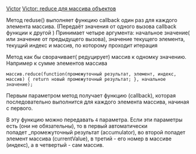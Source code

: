 [Victor](https://youtu.be/4TnMc3XbwG8?list=PLbLBXDhswD1feiNDKT86hkJgxPHoy7Q2b&t=4396)
[Victor: reduce для массива объектов](https://youtu.be/4TnMc3XbwG8?list=PLbLBXDhswD1feiNDKT86hkJgxPHoy7Q2b&t=5213)

Метод reduse() выполняет функцию callback один раз для каждого элемента массива. (Передаёт значения от одного вызова callback функции к другой ) Принимает четыре аргумента: начальное значение( или значение от предыдущего вызова), значение текущего элемента, текущий индекс и массив, по которому проходит итерация

Метод как бы сворачивает( редуцирует) массив к одномку значению. Например к сумме элементов массива

    массив.reduce(function(промежуточный результат, элемент, индекс, 
    массив) { return новый промежуточный результат; }, начальное 
    значение);

Первым параметром метод получает функцию (callback), которая последовательно выполнится для каждого элемента массива, начиная с первого.

В эту функцию можно передавать `4` параметра. Если эти параметры есть (они не обязательны), то в первый автоматически попадет _промежуточный результат (accumulator), во второй попадет элемент массива (currentValue), в третий - его номер в массиве (индекс), а в четвертый - сам массив.
